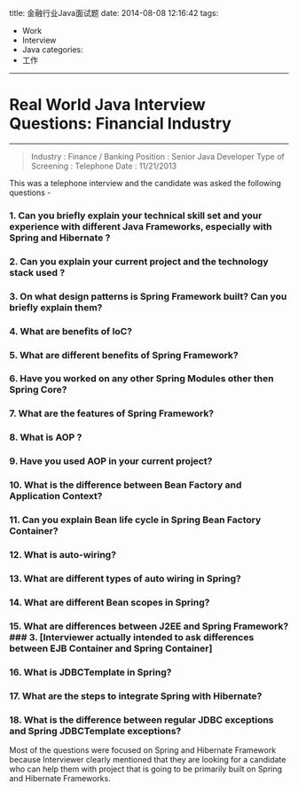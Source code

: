 title: 金融行业Java面试题
date: 2014-08-08 12:16:42
tags:
- Work
- Interview
- Java
categories:
- 工作
---

# Real World Java Interview Questions: Financial Industry

---
> Industry : Finance / Banking
> Position : Senior Java Developer
> Type of Screening : Telephone
> Date : 11/21/2013

This was a telephone interview and the candidate was asked the following questions -

### 1. Can you briefly explain your technical skill set and your experience with different Java Frameworks, especially with Spring and Hibernate ?
### 2. Can you explain your current project and the technology stack  used ?
### 3. On what design patterns is Spring Framework built? Can you briefly explain them?
### 4. What are benefits of IoC?
### 5. What are different benefits of Spring Framework?
### 6. Have you worked on any other Spring Modules other then Spring Core?
### 7. What are the features of Spring Framework?
### 8. What is AOP ?

<!-- more -->

### 9. Have you used AOP in your current project?
### 10. What is the difference between Bean Factory and Application Context?
### 11. Can you explain Bean life cycle in Spring Bean Factory Container?
### 12. What is auto-wiring?
### 13. What are different types of auto wiring in Spring?
### 14. What are different Bean scopes in Spring?
### 15. What are differences between J2EE and Spring Framework? ### 3. [Interviewer actually intended to ask differences between EJB Container and Spring Container]
### 16. What is JDBCTemplate in Spring?
### 17. What are the steps to integrate Spring with Hibernate?
### 18. What is the difference between regular JDBC exceptions and Spring JDBCTemplate exceptions?

Most of the questions were focused on Spring and Hibernate Framework because Interviewer clearly mentioned that they are looking for a candidate who can help them with project that is going to be primarily built on Spring and Hibernate Frameworks.
